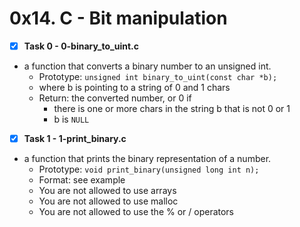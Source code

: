# 0x14. C - Bit manipulation

- [x] **Task 0 - 0-binary_to_uint.c**
* a function that converts a binary number to an unsigned int.
	* Prototype: ```unsigned int binary_to_uint(const char *b);```
	* where b is pointing to a string of 0 and 1 chars
	* Return: the converted number, or 0 if
		* there is one or more chars in the string b that is not 0 or 1
		* b is ```NULL```

- [x] **Task 1 - 1-print_binary.c**
* a function that prints the binary representation of a number.
	* Prototype: ```void print_binary(unsigned long int n);```
	* Format: see example
	* You are not allowed to use arrays
	* You are not allowed to use malloc
	* You are not allowed to use the % or / operators

